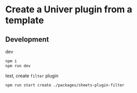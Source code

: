 # Create a Univer plugin from a template

## Development
dev
```sh
npm i
npm run dev
```
test, create `filter` plugin
```sh
npm run start create ./packages/sheets-plugin-filter
```